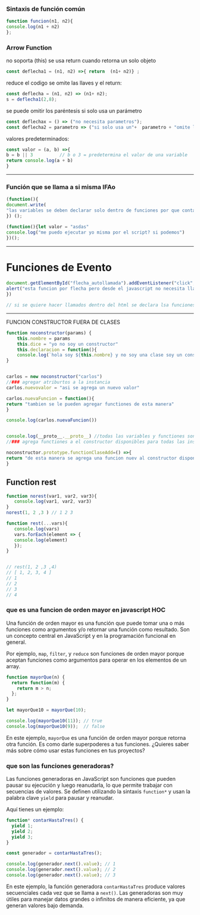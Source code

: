 ### Sintaxis de función común

```jsx
function funcion(n1, n2){
console.log(n1 + n2)
};
```

### Arrow Function 

no soporta (this)
se usa return cuando retorna un solo objeto

```jsx
const deflecha1 = (n1, n2) =>{ return  (n1+ n2)} ;
```

reduce el codigo se omite las llaves y el return:

```jsx
const deflecha = (n1, n2) => (n1+ n2);
s = deflecha1(2,8);

```

se puede omitir los paréntesis si solo usa un parámetro

```jsx
const deflechax = () => ("no necesita parametros");
const deflecha2 = parametro => ("si solo usa un"+  parametro + "omite los parentesis");

```

valores predeterminados:

```jsx
const valor = (a, b) =>{
b = b || 3          // b o 3 = predetermina el valor de una variable
return console.log(a + b)
}
```

---

### Función que se llama a si misma IFAo

```jsx
(function(){
document.write(
"las variables se deben declarar solo dentro de funciones por que contaminan todo el script global <br>")
}) ();
```

```jsx
(function(){let valor = "asdas"
console.log("me puedo ejecutar yo misma por el script? si podemos")
})();
```

---

# Funciones de Evento

```jsx
document.getElementById("flecha_autollamada").addEventListener("click", () => {
alert("esta funcion por flecha pero desde el javascript no necesita llamarse a si misma")
})

// si se quiere hacer llamados dentro del html se declara lsa funciones en funciones CLOSURE que se llaman a si mismas
```

---

FUNCION CONSTRUCTOR FUERA DE CLASES

```js
function noconstructor(params) {
	this.nombre = params
	this.dice = "yo no soy un constructor"
	this.declaracion = function(){
	console.log(`hola soy ${this.nombre} y no soy una clase soy un constructor fuera de una clase`)
}


carlos = new noconstructor("carlos")
//### agregar atriburtos a la instancia
carlos.nuevovalor = "asi se agrega un nuevo valor"

carlos.nuevaFuncion = function(){
return "tambien se le pueden agregar functiones de esta manera"
}

console.log(carlos.nuevaFuncion())


console.log(__proto__.__proto__) //todas las variables y functiones son __proto__
//### agrega functiones a el constructor disponibles para todas las instancias

noconstructor.prototype.functionClaseAdd=() =>{
return "de esta manera se agrega una funcion nuev al constructor disponible para todas las instancias"
}

```


## Function rest


```jsx
function norest(var1, var2, var3){
   console.log(var1, var2, var3)
}
norest(1, 2 ,3 ) // 1 2 3 

function rest(...vars){
   console.log(vars)
   vars.forEach(element => {
   console.log(element)
   });
}


// rest(1, 2 ,3 ,4)
// [ 1, 2, 3, 4 ]
// 1
// 2
// 3
// 4
```


### que es una funcion de orden mayor en javascript HOC


Una función de orden mayor es una función que puede tomar una o más funciones como argumentos y/o retornar una función como resultado. Son un concepto central en JavaScript y en la programación funcional en general.

Por ejemplo, `map`, `filter`, y `reduce` son funciones de orden mayor porque aceptan funciones como argumentos para operar en los elementos de un array.


```js
function mayorQue(n) {
  return function(m) {
    return m > n;
  };
}

let mayorQue10 = mayorQue(10);

console.log(mayorQue10(11)); // true
console.log(mayorQue10(9));  // false
```

En este ejemplo, `mayorQue` es una función de orden mayor porque retorna otra función. Es como darle superpoderes a tus funciones. ¿Quieres saber más sobre cómo usar estas funciones en tus proyectos?
### que son las funciones generadoras?


Las funciones generadoras en JavaScript son funciones que pueden pausar su ejecución y luego reanudarla, lo que permite trabajar con secuencias de valores. Se definen utilizando la sintaxis `function*` y usan la palabra clave `yield` para pausar y reanudar.

Aquí tienes un ejemplo:



```js
function* contarHastaTres() {
  yield 1;
  yield 2;
  yield 3;
}

const generador = contarHastaTres();

console.log(generador.next().value); // 1
console.log(generador.next().value); // 2
console.log(generador.next().value); // 3
```

En este ejemplo, la función generadora `contarHastaTres` produce valores secuenciales cada vez que se llama a `next()`. Las generadoras son muy útiles para manejar datos grandes o infinitos de manera eficiente, ya que generan valores bajo demanda.